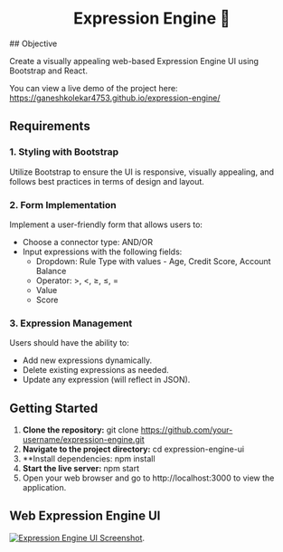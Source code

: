 <h1 align="center">Expression Engine  📝</h1>  
## Objective

Create a visually appealing web-based Expression Engine UI using Bootstrap and React.

You can view a live demo of the project here: https://ganeshkolekar4753.github.io/expression-engine/

## Requirements

### 1. Styling with Bootstrap

Utilize Bootstrap to ensure the UI is responsive, visually appealing, and follows best practices in terms of design and layout.

### 2. Form Implementation

Implement a user-friendly form that allows users to:

   - Choose a connector type: AND/OR
   - Input expressions with the following fields:
      - Dropdown: Rule Type with values - Age, Credit Score, Account Balance
      - Operator: >, <, ≥, ≤, =
      - Value
      - Score

### 3. Expression Management

Users should have the ability to:

   - Add new expressions dynamically.
   - Delete existing expressions as needed.
   - Update any expression (will reflect in JSON).

## Getting Started

1. **Clone the repository:**
   git clone https://github.com/your-username/expression-engine.git
2. **Navigate to the project directory:**
   cd expression-engine-ui
3. **Install dependencies:
   npm install
4. **Start the live server:**
   npm start
5. Open your web browser and go to http://localhost:3000 to view the application.

## Web Expression Engine UI

[![Expression Engine UI Screenshot]( src/assets/screenshot.png)](https://ganeshkolekar4753.github.io/expression-engine/).

